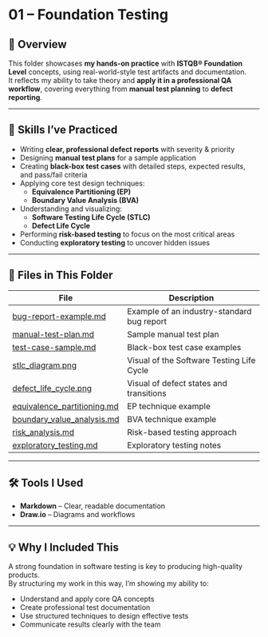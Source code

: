 # 01 – Foundation Testing

## 📌 Overview  
This folder showcases **my hands-on practice** with **ISTQB® Foundation Level** concepts, using real-world-style test artifacts and documentation.  
It reflects my ability to take theory and **apply it in a professional QA workflow**, covering everything from **manual test planning** to **defect reporting**.  

---

## 🎯 Skills I’ve Practiced  
- Writing **clear, professional defect reports** with severity & priority  
- Designing **manual test plans** for a sample application  
- Creating **black-box test cases** with detailed steps, expected results, and pass/fail criteria  
- Applying core test design techniques:  
  - **Equivalence Partitioning (EP)**  
  - **Boundary Value Analysis (BVA)**  
- Understanding and visualizing:  
  - **Software Testing Life Cycle (STLC)**  
  - **Defect Life Cycle**  
- Performing **risk-based testing** to focus on the most critical areas  
- Conducting **exploratory testing** to uncover hidden issues  

---

## 📂 Files in This Folder  
| File | Description |
|------|-------------|
| [bug-report-example.md](bug-report-example.md) | Example of an industry-standard bug report |
| [manual-test-plan.md](manual-test-plan.md) | Sample manual test plan |
| [test-case-sample.md](test-case-sample.md) | Black-box test case examples |
| [stlc_diagram.png](stlc_diagram.png) | Visual of the Software Testing Life Cycle |
| [defect_life_cycle.png](defect_life_cycle.png) | Visual of defect states and transitions |
| [equivalence_partitioning.md](equivalence_partitioning.md) | EP technique example |
| [boundary_value_analysis.md](boundary_value_analysis.md) | BVA technique example |
| [risk_analysis.md](risk_analysis.md) | Risk-based testing approach |
| [exploratory_testing.md](exploratory_testing.md) | Exploratory testing notes |

---

## 🛠 Tools I Used  
- **Markdown** – Clear, readable documentation  
- **Draw.io** – Diagrams and workflows  

---

## 💡 Why I Included This  
A strong foundation in software testing is key to producing high-quality products.  
By structuring my work in this way, I’m showing my ability to:  
- Understand and apply core QA concepts  
- Create professional test documentation  
- Use structured techniques to design effective tests  
- Communicate results clearly with the team  
